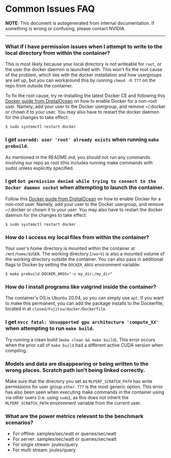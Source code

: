 # Common Issues FAQ
**NOTE**: This document is autogenerated from internal documentation. If something is wrong or confusing, please contact NVIDIA.

---

### What if I have permission issues when I attempt to write to the local directory from within the container?

This is most likely because your local directory is not writeable for `root`, or the user the docker daemon is launched with. This won't fix the root cause of the problem, which lies with the docker installation and how usergroups are set up, but you can workaround this by running `chmod -R 777` on the repo from outside the container.

To fix the root cause, try re-installing the latest Docker CE and following this [Docker guide from DigitalOcean](https://www.digitalocean.com/community/questions/how-to-fix-docker-got-permission-denied-while-trying-to-connect-to-the-docker-daemon-socket) on how to enable Docker for a non-root user. Namely, add your user to the Docker usergroup, and remove ~/.docker or chown it to your user. You may also have to restart the docker daemon for the changes to take effect:

```
$ sudo systemctl restart docker
```
### I get `useradd: user 'root' already exists` when running `make prebuild`.

As mentioned in the README.md, you should not run any commands involving our repo as root (this includes running make commands with sudo) unless explicitly specified.

### I get `Got permission denied while trying to connect to the Docker daemon socket` when attempting to launch the container.

Follow this [Docker guide from DigitalOcean](https://www.digitalocean.com/community/questions/how-to-fix-docker-got-permission-denied-while-trying-to-connect-to-the-docker-daemon-socket) on how to enable Docker for a non-root user. Namely, add your user to the Docker usergroup, and remove ~/.docker or chown it to your user. You may also have to restart the docker daemon for the changes to take effect:

```
$ sudo systemctl restart docker
```
### How do I access my local files from within the container?

Your user's home directory is mounted within the container at `/mnt/home/$USER`. The working directory (`/work`) is also a mounted volume of the working directory outside the container. You can also pass in additional flags to Docker by setting the `DOCKER_ARGS` environment variable:

```
$ make prebuild DOCKER_ARGS="-v my_dir:/my_dir"
```
### How do I install programs like valgrind inside the container?

The container's OS is Ubuntu 20.04, so you can simply use `apt`. If you want to make this permanent, you can add the package installs to the Dockerfile, located in at `closed/Fujitsu/docker/Dockerfile`.

### I get `nvcc fatal: Unsupported gpu architecture 'compute_XX'` when attempting to run `make build`.

Try running a clean build (`make clean && make build`). This error occurs when the prior call of `make build` had a different active CUDA version when compiling.

### Models and data are disappearing or being written to the wrong places. Scratch path isn't being linked correctly.

Make sure that the directory you set as `MLPERF_SCRATCH_PATH` has write permissions for user group `other`. `777` is the most generic option. This error has also been seen when executing make commands in the container using via other users (i.e. using `sudo`), as this does not inherit the `MLPERF_SCRATCH_PATH` environment variable from the current user.

### What are the power metrics relevant to the benchmark scenarios?

- For offline: samples/sec/watt or queries/sec/watt
- For server: samples/sec/watt or queries/sec/watt
- For single stream: joules/query
- For multi stream: joules/query

